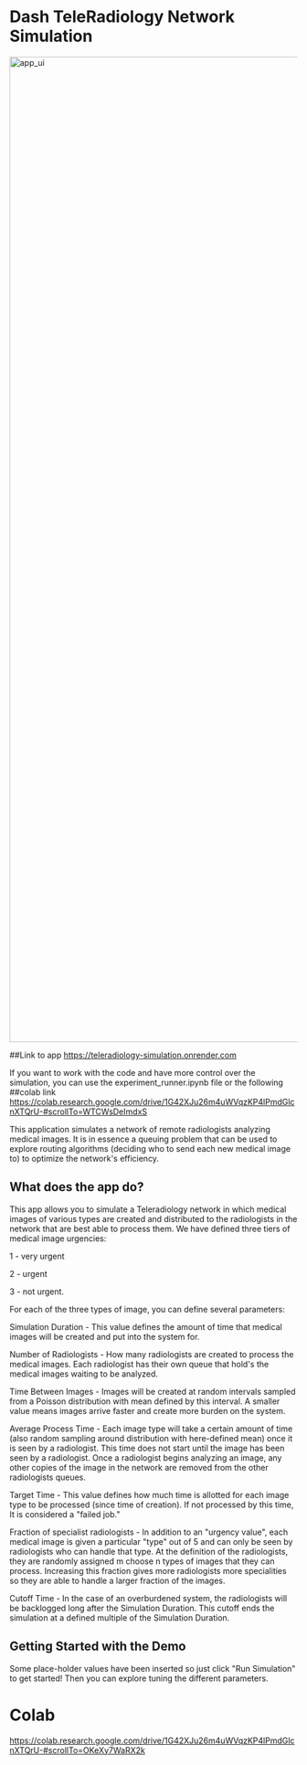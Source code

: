 # Dash TeleRadiology Network Simulation

<img width="1725" alt="app_ui" src="https://github.com/temefford/DES/assets/55708446/7677b751-e546-4228-b283-bbc943fca4ac">

##Link to app
https://teleradiology-simulation.onrender.com 

If you want to work with the code and have more control over the simulation, you can use the experiment_runner.ipynb file or the following
##colab link
https://colab.research.google.com/drive/1G42XJu26m4uWVqzKP4lPmdGlcnXTQrU-#scrollTo=WTCWsDeImdxS

This application simulates a network of remote radiologists analyzing medical images. It is in essence a queuing problem that can be used to explore routing algorithms (deciding who to send each new medical image to) to optimize the network's efficiency.

## What does the app do?

This app allows you to simulate a Teleradiology network in which medical images of various types are created and distributed to the radiologists in the network that are best able to process them. We have defined three tiers of medical image urgencies: 

1 - very urgent 

2 - urgent 

3 - not urgent.

For each of the three types of image, you can define several parameters:

Simulation Duration - This value defines the amount of time that medical images will be created and put into the system for.

Number of Radiologists - How many radiologists are created to process the medical images. Each radiologist has their own queue that hold's the medical images waiting to be analyzed.

Time Between Images - Images will be created at random intervals sampled from a Poisson distribution with mean defined by this interval. A smaller value means images arrive faster and create more burden on the system.

Average Process Time - Each image type will take a certain amount of time (also random sampling around distribution with here-defined mean) once it is seen by a radiologist. This time does not start until the image has been seen by a radiologist. Once a radiologist begins analyzing an image, any other copies of the image in the network are removed from the other radiologists queues.

Target Time - This value defines how much time is allotted for each image type to be processed (since time of creation). If not processed by this time, It is considered a "failed job."

Fraction of specialist radiologists - In addition to an "urgency value", each medical image is given a particular "type" out of 5 and can only be seen by radiologists who can handle that type. At the definition of the radiologists, they are randomly assigned m choose n types of images that they can process. Increasing this fraction gives more radiologists more specialities so they are able to handle a larger fraction of the images.

Cutoff Time - In the case of an overburdened system, the radiologists will be backlogged long after the Simulation Duration. This cutoff ends the simulation at a defined multiple of the Simulation Duration.

## Getting Started with the Demo

Some place-holder values have been inserted so just click "Run Simulation" to get started! Then you can explore tuning the different parameters.
# Colab
https://colab.research.google.com/drive/1G42XJu26m4uWVqzKP4lPmdGlcnXTQrU-#scrollTo=OKeXy7WaRX2k
